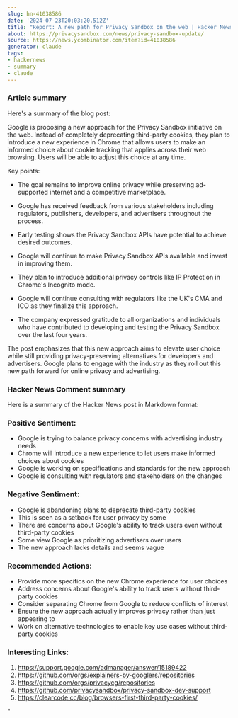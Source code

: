 ```yaml
---
slug: hn-41038586
date: '2024-07-23T20:03:20.512Z'
title: "Report: A new path for Privacy Sandbox on the web | Hacker News"
about: https://privacysandbox.com/news/privacy-sandbox-update/
source: https://news.ycombinator.com/item?id=41038586
generator: claude
tags:
- hackernews
- summary
- claude
---
```

### Article summary

Here's a summary of the blog post:

Google is proposing a new approach for the Privacy Sandbox initiative on the web. Instead of completely deprecating third-party cookies, they plan to introduce a new experience in Chrome that allows users to make an informed choice about cookie tracking that applies across their web browsing. Users will be able to adjust this choice at any time.

Key points:

- The goal remains to improve online privacy while preserving ad-supported internet and a competitive marketplace.

- Google has received feedback from various stakeholders including regulators, publishers, developers, and advertisers throughout the process.

- Early testing shows the Privacy Sandbox APIs have potential to achieve desired outcomes.

- Google will continue to make Privacy Sandbox APIs available and invest in improving them.

- They plan to introduce additional privacy controls like IP Protection in Chrome's Incognito mode.

- Google will continue consulting with regulators like the UK's CMA and ICO as they finalize this approach.

- The company expressed gratitude to all organizations and individuals who have contributed to developing and testing the Privacy Sandbox over the last four years.

The post emphasizes that this new approach aims to elevate user choice while still providing privacy-preserving alternatives for developers and advertisers. Google plans to engage with the industry as they roll out this new path forward for online privacy and advertising.

### Hacker News Comment summary

Here is a summary of the Hacker News post in Markdown format:

### Positive Sentiment:

- Google is trying to balance privacy concerns with advertising industry needs
- Chrome will introduce a new experience to let users make informed choices about cookies
- Google is working on specifications and standards for the new approach
- Google is consulting with regulators and stakeholders on the changes

### Negative Sentiment:

- Google is abandoning plans to deprecate third-party cookies 
- This is seen as a setback for user privacy by some
- There are concerns about Google's ability to track users even without third-party cookies
- Some view Google as prioritizing advertisers over users
- The new approach lacks details and seems vague

### Recommended Actions:

- Provide more specifics on the new Chrome experience for user choices
- Address concerns about Google's ability to track users without third-party cookies
- Consider separating Chrome from Google to reduce conflicts of interest
- Ensure the new approach actually improves privacy rather than just appearing to
- Work on alternative technologies to enable key use cases without third-party cookies

### Interesting Links:

1. https://support.google.com/admanager/answer/15189422
2. https://github.com/orgs/explainers-by-googlers/repositories
3. https://github.com/orgs/privacycg/repositories
4. https://github.com/privacysandbox/privacy-sandbox-dev-support
5. https://clearcode.cc/blog/browsers-first-third-party-cookies/

"

